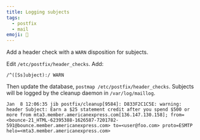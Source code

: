 ```yaml
---
title: Logging subjects
tags:
  - postfix
  - mail
emoji: 🔎
---
```


Add a header check with a `WARN` disposition for subjects.

Edit `/etc/postfix/header_checks`. Add:

```
/^([Ss]ubject):/ WARN
```

Then update the database, `postmap /etc/postfix/header_checks`. Subjects will be logged by the cleanup daemon in `/var/log/maillog`.

```
Jan  8 12:06:35 jib postfix/cleanup[9584]: D833F2C1C5E: warning: header Subject: Earn a $25 statement credit after you spend $500 or more from mta3.member.americanexpress.com[136.147.130.158]; from=<bounce-21_HTML-62395388-1626587-7201782-591@bounce.member.americanexpress.com> to=<user@foo.com> proto=ESMTP helo=<mta3.member.americanexpress.com>
```